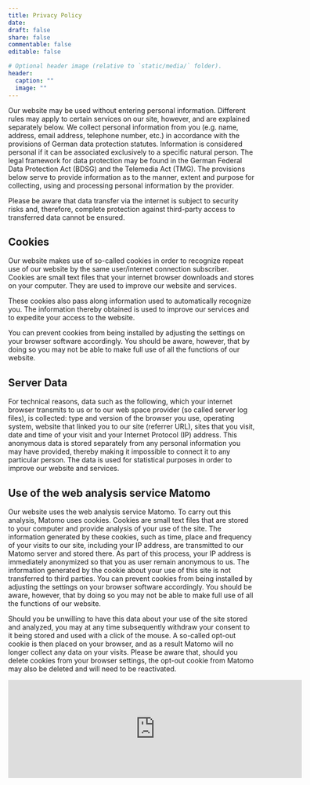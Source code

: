 ```yaml
---
title: Privacy Policy
date: 
draft: false
share: false
commentable: false
editable: false

# Optional header image (relative to `static/media/` folder).
header:
  caption: ""
  image: ""
---
```


Our website may be used without entering personal information. Different rules may apply to certain services on our site, however, and are explained separately below. We collect personal information from you (e.g. name, address, email address, telephone number, etc.) in accordance with the provisions of German data protection statutes. Information is considered personal if it can be associated exclusively to a specific natural person. The legal framework for data protection may be found in the German Federal Data Protection Act (BDSG) and the Telemedia Act (TMG). The provisions below serve to provide information as to the manner, extent and purpose for collecting, using and processing personal information by the provider.

Please be aware that data transfer via the internet is subject to security risks and, therefore, complete protection against third-party access to transferred data cannot be ensured.

## Cookies

Our website makes use of so-called cookies in order to recognize repeat use of our website by the same user/internet connection subscriber. Cookies are small text files that your internet browser downloads and stores on your computer. They are used to improve our website and services.

These cookies also pass along information used to automatically recognize you. The information thereby obtained is used to improve our services and to expedite your access to the website.

You can prevent cookies from being installed by adjusting the settings on your browser software accordingly. You should be aware, however, that by doing so you may not be able to make full use of all the functions of our website.

## Server Data

For technical reasons, data such as the following, which your internet browser transmits to us or to our web space provider (so called server log files), is collected: type and version of the browser you use, operating system, website that linked you to our site (referrer URL), sites that you visit, date and time of your visit and your Internet Protocol (IP) address. This anonymous data is stored separately from any personal information you may have provided, thereby making it impossible to connect it to any particular person. The data is used for statistical purposes in order to improve our website and services.

## Use of the web analysis service Matomo

Our website uses the web analysis service Matomo. To carry out this analysis, Matomo uses cookies. Cookies are small text files that are stored to your computer and provide analysis of your use of the site. The information generated by these cookies, such as time, place and frequency of your visits to our site, including your IP address, are transmitted to our Matomo server and stored there. As part of this process, your IP address is immediately anonymized so that you as user remain anonymous to us. The information generated by the cookie about your use of this site is not transferred to third parties. You can prevent cookies from being installed by adjusting the settings on your browser software accordingly. You should be aware, however, that by doing so you may not be able to make full use of all the functions of our website.

Should you be unwilling to have this data about your use of the site stored and analyzed, you may at any time subsequently withdraw your consent to it being stored and used with a click of the mouse. A so-called opt-out cookie is then placed on your browser, and as a result Matomo will no longer collect any data on your visits. Please be aware that, should you delete cookies from your browser settings, the opt-out cookie from Matomo may also be deleted and will need to be reactivated.

<iframe style="border: 0; height: 200px; width: 600px; background-color: lightgray"
        src="https://piwik.mcarle.io/index.php?module=CoreAdminHome&action=optOut&language=en&backgroundColor=&fontColor=&fontSize=&fontFamily="
        ></iframe>

